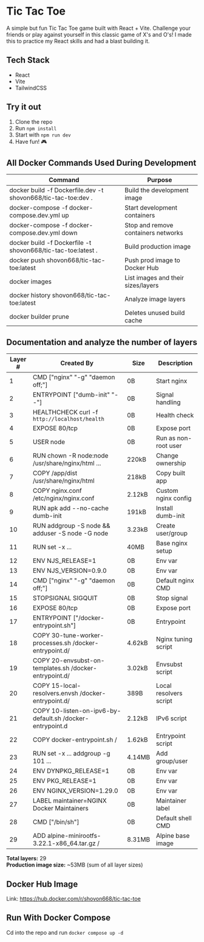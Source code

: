 # Tic Tac Toe

A simple but fun Tic Tac Toe game built with React + Vite. Challenge your friends or play against yourself in this classic game of X's and O's! I made this to practice my React skills and had a blast building it.

## Tech Stack

- React
- Vite
- TailwindCSS

## Try it out

1. Clone the repo
2. Run `npm install`
3. Start with `npm run dev`
4. Have fun! 🎮

## All Docker Commands Used During Development

| Command                                                       | Purpose                             |
| ------------------------------------------------------------- | ----------------------------------- |
| docker build -f Dockerfile.dev -t shovon668/tic-tac-toe:dev . | Build the development image         |
| docker-compose -f docker-compose.dev.yml up                   | Start development containers        |
| docker-compose -f docker-compose.dev.yml down                 | Stop and remove containers networks |
| docker build -f Dockerfile -t shovon668/tic-tac-toe:latest .  | Build production image              |
| docker push shovon668/tic-tac-toe:latest                      | Push prod image to Docker Hub       |
| docker images                                                 | List images and their sizes/layers  |
| docker history shovon668/tic-tac-toe:latest                   | Analyze image layers                |
| docker builder prune                                          | Deletes unused build cache          |

## Documentation and analyze the number of layers

| Layer # | Created By                                                | Size   | Description            |
| ------- | --------------------------------------------------------- | ------ | ---------------------- |
| 1       | CMD ["nginx" "-g" "daemon off;"]                          | 0B     | Start nginx            |
| 2       | ENTRYPOINT ["dumb-init" "--"]                             | 0B     | Signal handling        |
| 3       | HEALTHCHECK curl -f `http://localhost/health`             | 0B     | Health check           |
| 4       | EXPOSE 80/tcp                                             | 0B     | Expose port            |
| 5       | USER node                                                 | 0B     | Run as non-root user   |
| 6       | RUN chown -R node:node /usr/share/nginx/html ...          | 220kB  | Change ownership       |
| 7       | COPY /app/dist /usr/share/nginx/html                      | 218kB  | Copy built app         |
| 8       | COPY nginx.conf /etc/nginx/nginx.conf                     | 2.12kB | Custom nginx config    |
| 9       | RUN apk add --no-cache dumb-init                          | 191kB  | Install dumb-init      |
| 10      | RUN addgroup -S node && adduser -S node -G node           | 3.23kB | Create user/group      |
| 11      | RUN set -x ...                                            | 40MB   | Base nginx setup       |
| 12      | ENV NJS_RELEASE=1                                         | 0B     | Env var                |
| 13      | ENV NJS_VERSION=0.9.0                                     | 0B     | Env var                |
| 14      | CMD ["nginx" "-g" "daemon off;"]                          | 0B     | Default nginx CMD      |
| 15      | STOPSIGNAL SIGQUIT                                        | 0B     | Stop signal            |
| 16      | EXPOSE 80/tcp                                             | 0B     | Expose port            |
| 17      | ENTRYPOINT ["/docker-entrypoint.sh"]                      | 0B     | Entrypoint             |
| 18      | COPY 30-tune-worker-processes.sh /docker-entrypoint.d/    | 4.62kB | Nginx tuning script    |
| 19      | COPY 20-envsubst-on-templates.sh /docker-entrypoint.d/    | 3.02kB | Envsubst script        |
| 20      | COPY 15-local-resolvers.envsh /docker-entrypoint.d/       | 389B   | Local resolvers script |
| 21      | COPY 10-listen-on-ipv6-by-default.sh /docker-entrypoint.d | 2.12kB | IPv6 script            |
| 22      | COPY docker-entrypoint.sh /                               | 1.62kB | Entrypoint script      |
| 23      | RUN set -x ... addgroup -g 101 ...                        | 4.14MB | Add group/user         |
| 24      | ENV DYNPKG_RELEASE=1                                      | 0B     | Env var                |
| 25      | ENV PKG_RELEASE=1                                         | 0B     | Env var                |
| 26      | ENV NGINX_VERSION=1.29.0                                  | 0B     | Env var                |
| 27      | LABEL maintainer=NGINX Docker Maintainers                 | 0B     | Maintainer label       |
| 28      | CMD ["/bin/sh"]                                           | 0B     | Default shell CMD      |
| 29      | ADD alpine-minirootfs-3.22.1-x86_64.tar.gz /              | 8.31MB | Alpine base image      |

**Total layers:** 29  
**Production image size:** ~53MB (sum of all layer sizes)

## Docker Hub Image

Link: <https://hub.docker.com/r/shovon668/tic-tac-toe>

## Run With Docker Compose

Cd into the repo and run `docker compose up -d`
